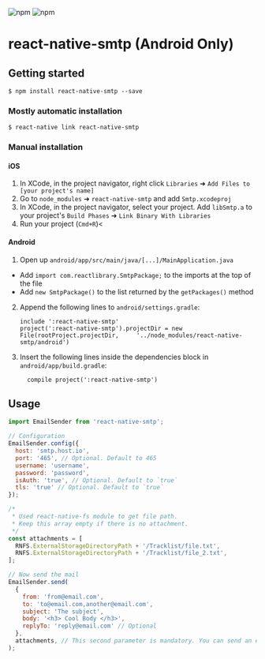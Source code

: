 ![npm](https://img.shields.io/npm/v/react-native-smtp?label=npm)
![npm](https://img.shields.io/npm/dm/react-native-smtp)
# react-native-smtp (Android Only)

## Getting started

`$ npm install react-native-smtp --save`

### Mostly automatic installation

`$ react-native link react-native-smtp`

### Manual installation


#### iOS

1. In XCode, in the project navigator, right click `Libraries` ➜ `Add Files to [your project's name]`
2. Go to `node_modules` ➜ `react-native-smtp` and add `Smtp.xcodeproj`
3. In XCode, in the project navigator, select your project. Add `libSmtp.a` to your project's `Build Phases` ➜ `Link Binary With Libraries`
4. Run your project (`Cmd+R`)<

#### Android

1. Open up `android/app/src/main/java/[...]/MainApplication.java`
  - Add `import com.reactlibrary.SmtpPackage;` to the imports at the top of the file
  - Add `new SmtpPackage()` to the list returned by the `getPackages()` method
2. Append the following lines to `android/settings.gradle`:
  	```
  	include ':react-native-smtp'
  	project(':react-native-smtp').projectDir = new File(rootProject.projectDir, 	'../node_modules/react-native-smtp/android')
  	```
3. Insert the following lines inside the dependencies block in `android/app/build.gradle`:
  	```
      compile project(':react-native-smtp')
  	```


## Usage
```javascript
import EmailSender from 'react-native-smtp';

// Configuration
EmailSender.config({
  host: 'smtp.host.io',
  port: '465', // Optional. Default to 465
  username: 'username',
  password: 'password',
  isAuth: 'true', // Optional. Default to `true`
  tls: 'true' // Optional. Default to `true`
});

/*
 * Used react-native-fs module to get file path.
 * Keep this array empty if there is no attachment.
 */
const attachments = [
  RNFS.ExternalStorageDirectoryPath + '/Tracklist/file.txt',
  RNFS.ExternalStorageDirectoryPath + '/Tracklist/file_2.txt',
];

// Now send the mail
EmailSender.send(
  {
    from: 'from@email.com',
    to: 'to@email.com,another@email.com',
    subject: 'The subject',
    body: '<h3> Cool Body </h3>',
    replyTo: 'reply@email.com' // Optional
  },
  attachments, // This second parameter is mandatory. You can send an empty array.
);
```
